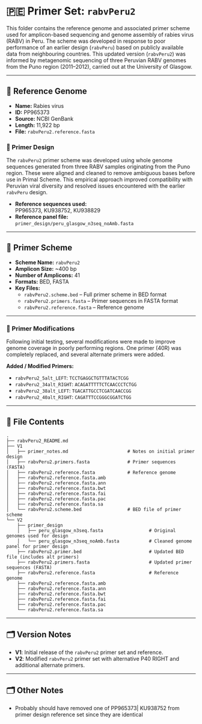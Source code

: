 # 🇵🇪 Primer Set: `rabvPeru2`

This folder contains the reference genome and associated primer scheme used for amplicon-based sequencing and genome assembly of rabies virus (RABV) in Peru. The scheme was developed in response to poor performance of an earlier design (`rabvPeru`) based on publicly available data from neighbouring countries. This updated version (`rabvPeru2`) was informed by metagenomic sequencing of three Peruvian RABV genomes from the Puno region (2011–2012), carried out at the University of Glasgow.

---

## 📌 Reference Genome

- **Name:** Rabies virus  
- **ID:** PP965373  
- **Source:** NCBI GenBank  
- **Length:** 11,922 bp  
- **File:** `rabvPeru2.reference.fasta`

### 🔧 Primer Design

The `rabvPeru2` primer scheme was developed using whole genome sequences generated from three RABV samples originating from the Puno region. These were aligned and cleaned to remove ambiguous bases before use in Primal Scheme. This empirical approach improved compatibility with Peruvian viral diversity and resolved issues encountered with the earlier `rabvPeru` design.

- **Reference sequences used:**  
  PP965373, KU938752, KU938829  
- **Reference panel file:**  
  `primer_design/peru_glasgow_n3seq_noAmb.fasta`

---

## 🧬 Primer Scheme

- **Scheme Name:** `rabvPeru2`  
- **Amplicon Size:** ~400 bp  
- **Number of Amplicons:** 41  
- **Formats:** BED, FASTA  
- **Key Files:**
  - `rabvPeru2.scheme.bed` – Full primer scheme in BED format  
  - `rabvPeru2.primers.fasta` – Primer sequences in FASTA format  
  - `rabvPeru2.reference.fasta` – Reference genome  

---

### 🔧 Primer Modifications

Following initial testing, several modifications were made to improve genome coverage in poorly performing regions. One primer (40R) was completely replaced, and several alternate primers were added.

**Added / Modified Primers:**
- `rabvPeru2_5alt_LEFT`: `TCCTGAGGCTGTTTATACTCGG`  
- `rabvPeru2_34alt_RIGHT`: `ACAGATTTTTCTCAACCCTCTGG`  
- `rabvPeru2_38alt_LEFT`: `TGACATTGCCTCGATCAACCGG`  
- `rabvPeru2_40alt_RIGHT`: `CAGATTTCCGGGCGGATCTGG`

---

## 📁 File Contents

```
.
├── rabvPeru2_README.md
├── V1
│   ├── primer_notes.md                      # Notes on initial primer design
│   ├── rabvPeru2.primers.fasta              # Primer sequences (FASTA)
│   ├── rabvPeru2.reference.fasta            # Reference genome
│   ├── rabvPeru2.reference.fasta.amb
│   ├── rabvPeru2.reference.fasta.ann
│   ├── rabvPeru2.reference.fasta.bwt
│   ├── rabvPeru2.reference.fasta.fai
│   ├── rabvPeru2.reference.fasta.pac
│   ├── rabvPeru2.reference.fasta.sa
│   └── rabvPeru2.scheme.bed                 # BED file of primer scheme
└── V2
    ├── primer_design
    │   ├── peru_glasgow_n3seq.fasta                 # Original genomes used for design
    │   └── peru_glasgow_n3seq_noAmb.fasta           # Cleaned genome panel for primer design
    ├── rabvPeru2.primer.bed                         # Updated BED file (includes alt primers)
    ├── rabvPeru2.primers.fasta                      # Updated primer sequences (FASTA)
    ├── rabvPeru2.reference.fasta                    # Reference genome
    ├── rabvPeru2.reference.fasta.amb
    ├── rabvPeru2.reference.fasta.ann
    ├── rabvPeru2.reference.fasta.bwt
    ├── rabvPeru2.reference.fasta.fai
    ├── rabvPeru2.reference.fasta.pac
    └── rabvPeru2.reference.fasta.sa
```

---

## 🗂️ Version Notes

- **V1**: Initial release of the `rabvPeru2` primer set and reference.
- **V2**: Modified `rabvPeru2` primer set with alternative P40 RIGHT and additional alternate primers.

---

## 🗂️ Other Notes
- Probably should have removed one of PP965373| KU938752 from primer design reference set since they are identical